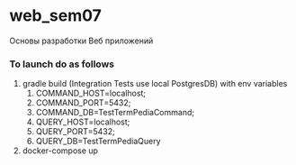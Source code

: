 # web_sem07
Основы разработки Веб приложений

### To launch do as follows
1) gradle build (Integration Tests use local PostgresDB) with env variables
   1) COMMAND_HOST=localhost;
   2) COMMAND_PORT=5432;
   3) COMMAND_DB=TestTermPediaCommand;
   4) QUERY_HOST=localhost;
   5) QUERY_PORT=5432;
   6) QUERY_DB=TestTermPediaQuery
2) docker-compose up
